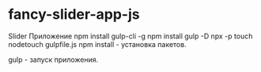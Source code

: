 # fancy-slider-app-js
Slider Приложение
npm install gulp-cli -g
npm install gulp -D
npx -p touch nodetouch gulpfile.js
npm install - установка пакетов.

gulp - запуск приложения.
